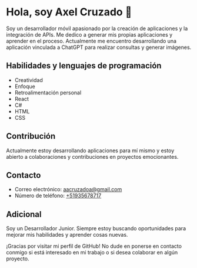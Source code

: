 <h1>Hola, soy Axel Cruzado 👋</h1>
<p>Soy un desarrollador móvil apasionado por la creación de aplicaciones y la integración de APIs. Me dedico a generar mis propias aplicaciones y aprender en el proceso. Actualmente me encuentro desarrollando una aplicación vinculada a ChatGPT para realizar consultas y generar imágenes.</p>

<h2>Habilidades y lenguajes de programación</h2>
<ul>
<li>Creatividad</li>
<li>Enfoque</li>
<li>Retroalimentación personal</li>
<li>React</li>
<li>C#</li>
<li>HTML</li>
<li>CSS</li>
</ul>
<h2>Contribución</h2>
<p>Actualmente estoy desarrollando aplicaciones para mí mismo y estoy abierto a colaboraciones y contribuciones en proyectos emocionantes.</p>

<h2>Contacto</h2>
<ul>
<li>Correo electrónico: <a href="https://mail.google.com/mail/u/0/#inbox?compose=GTvVlcSMTthhkZHkjFxwfdCMqxhBpTMMSmZKkPPgkHbjbRXkwvpsdpQbKrhBrNjkfSGmbPzPwSnNw">aacruzadoa@gmail.com</a></li>
<li>Número de teléfono: <a href="https://api.whatsapp.com/send?phone=51935678717&text=hola%20he%20visto%20tu%20perfil%20de%20github%2C%20%5Blo%20que%20quieras%20decirme%20%3A3%5D">+51935678717</a></li>
</ul>

<h2>Adicional</h2>
<p>Soy un Desarrollador Junior. Siempre estoy buscando oportunidades para mejorar mis habilidades y aprender cosas nuevas.</p>

<p>¡Gracias por visitar mi perfil de GitHub! No dude en ponerse en contacto conmigo si está interesado en mi trabajo o si desea colaborar en algún proyecto.</p>
